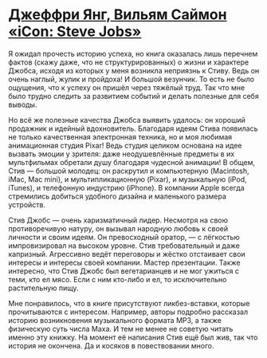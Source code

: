 # [Джеффри Янг, Вильям Саймон «iCon: Steve Jobs»](https://vk.com/ip.biblioworm?w=wall-102814293_20)

Я ожидал прочесть историю успеха, но книга оказалась лишь перечнем фактов (скажу даже, что не структурированных) о жизни и характере Джобса, исходя из которых у меня возникла неприязнь к Стиву.
Ведь он очень наглый, жулик и пройдоха! И большой везунчик.
То есть не было ощущения, что к успеху он пришёл через тяжёлый труд.
Так что мне было трудно следить за развитием событий и делать полезные для себя выводы.

Но всё же полезные качества Джобса выявить удалось: он хороший продажник и идейный вдохновитель.
Благодаря идеям Стива появилась не только качественная электронная техника, но и моя любимая анимационная студия Pixar! Ведь студия целиком основана на идее вызвать эмоции у зрителя: даже неодушевлённые предметы в их мультфильмах обретали душу благодаря чудесной анимации! В общем, Стив — большой молодец: он раскрутил и компьютерную (Macintosh, iMac, Mac mini), и мультипликационную (Pixar), и музыкальную (iPod, iTunes), и телефонную индустрию (iPhone).
В компании Apple всегда стремились добиться удобного дизайна и маленького размера устройств.

Стив Джобс — очень харизматичный лидер.
Несмотря на свою противоречивую натуру, он вызывал народную любовь к своей личности и своим идеям.
Он превосходный оратор, — с лёгкостью импровизировал на высоком уровне.
Стив требовательный и даже капризный.
Агрессивно ведёт переговоры и жёстко отстаивает свои интересы и интересы своей компании.
Мастер презентации.
Также интересно, что Стив Джобс был вегетарианцев и не мог ужиться с теми, кто ел мясо.
Если с ним кто-либо и ел, то исключительно растительную пищу.

Мне понравилось, что в книге присутствуют ликбез-вставки, которые прочитываются с интересом.
Например, авторы подробно рассказал историю возникновения музыкального формата MP3, а также физическую суть числа Маха.
И тем не менее не советую читать именно эту книжку.
На момент её написания Стив ещё был жив, так что история не окончена.
Да и косяков в повествовании много.